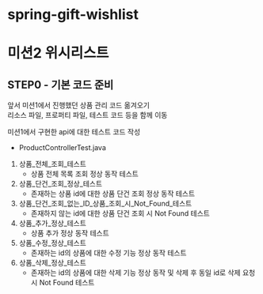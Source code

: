 # spring-gift-wishlist
# 미션2 위시리스트

## STEP0 - 기본 코드 준비
앞서 미션1에서 진행했던 상품 관리 코드 옮겨오기 <br>
리소스 파일, 프로퍼티 파일, 테스트 코드 등을 함께 이동 <br>

미션1에서 구현한 api에 대한 테스트 코드 작성
- ProductControllerTest.java

1. 상품_전체_조회_테스트
    - 상품 전체 목록 조회 정상 동작 테스트
2. 상품_단건_조회_정상_테스트
    - 존재하는 상품 id에 대한 상품 단건 조회 정상 동작 테스트
3. 상품_단건_조회_없는_ID_상품_조회_시_Not_Found_테스트
    - 존재하지 않는 id에 대한 상품 단건 조회 시 Not Found 테스트
4. 상품_추가_정상_테스트
    - 상품 추가 정상 동작 테스트
5. 상품_수정_정상_테스트
    - 존재하는 id의 상품에 대한 수정 기능 정상 동작 테스트
6. 상품_삭제_정상_테스트
    - 존재하는 id의 상품에 대한 삭제 기능 정상 동작 및 삭제 후 동일 id로 삭제 요청 시 Not Found 테스트
